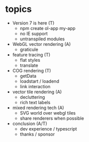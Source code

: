 
# topics

 * Version 7 is here (T)
   * npm create ol-app my-app
   * no IE support
   * untranspiled modules
 * WebGL vector rendering (A)
   * graticule
 * feature tracing (T)
   * flat styles
   * translate
 * COG rendering (T)
   * getData
   * loadstart / loadend
   * link interaction
 * vector tile rendering (A)
   * decluttering
   * rich text labels
 * mixed rendering tech (A)
   * SVG world over webgl tiles
   * share renderers when possible
 * conclusion (A/T)
   * dev experience / typescript
   * thanks / sponsor
